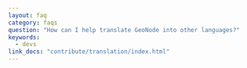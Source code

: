 ```yaml
---
layout: faq
category: faqs
question: "How can I help translate GeoNode into other languages?"
keywords:
  - devs
link_docs: "contribute/translation/index.html"
---
```

